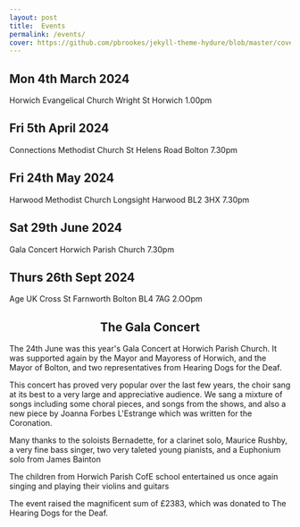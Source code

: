 ```yaml
---
layout: post
title:  Events
permalink: /events/
cover: https://github.com/pbrookes/jekyll-theme-hydure/blob/master/cover.jpg?raw=tru
---
```

## Mon 4th March 2024
Horwich Evangelical Church Wright St Horwich 1.00pm

## Fri 5th April 2024
Connections Methodist Church St Helens Road Bolton 7.30pm

## Fri 24th May 2024
Harwood Methodist Church Longsight Harwood BL2 3HX 7.30pm

## Sat 29th June 2024
Gala Concert Horwich Parish Church 7.30pm

## Thurs 26th Sept 2024
Age UK Cross St Farnworth Bolton BL4 7AG 2.OOpm

































 





<h2 style="text-align: center;">The Gala Concert</h2>
The 24th June was this year's Gala Concert at Horwich Parish Church. It was supported again by the Mayor and Mayoress of Horwich, and the Mayor of Bolton, and two representatives from Hearing Dogs for the Deaf. 
  
This concert has proved very popular over the last few years, the choir sang at its best to a very large and appreciative audience. We sang a mixture of songs including some choral pieces, and songs from the shows, and also a new piece by Joanna Forbes L'Estrange which was written for the Coronation.

Many thanks to the soloists  Bernadette, for a clarinet solo, Maurice Rushby, a very fine bass singer, two very taleted young pianists, and a Euphonium solo from James Bainton

The children from Horwich Parish CofE school entertained us once again singing and playing their violins and guitars

The event raised the magnificent sum of £2383, which was donated to The Hearing Dogs for the Deaf.
